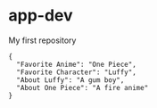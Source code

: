 # app-dev
My first repository
```
{
  "Favorite Anime": "One Piece",
  "Favorite Character": "Luffy",
  "About Luffy": "A gum boy",
  "About One Piece": "A fire anime"
}
```
